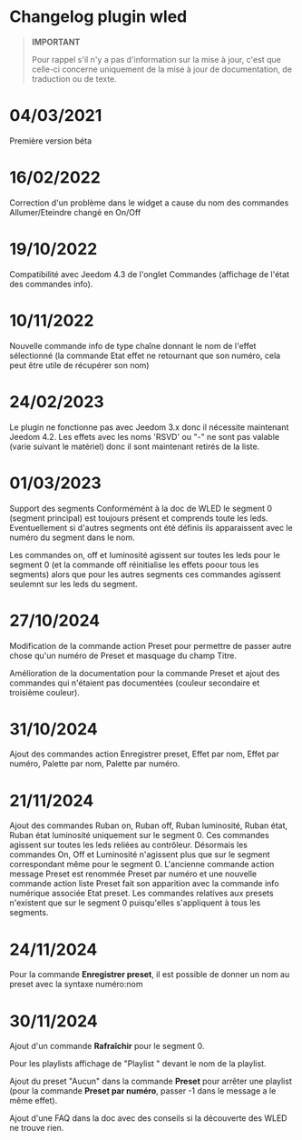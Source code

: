 # Changelog plugin wled

>**IMPORTANT**
>
>Pour rappel s'il n'y a pas d'information sur la mise à jour, c'est que celle-ci concerne uniquement de la mise à jour de documentation, de traduction ou de texte.

# 04/03/2021

Première version béta

# 16/02/2022

Correction d'un problème dans le widget a cause du nom des commandes Allumer/Eteindre changé en On/Off

# 19/10/2022

Compatibilité avec Jeedom 4.3 de l'onglet Commandes (affichage de l'état des commandes info).

# 10/11/2022

Nouvelle commande info de type chaîne donnant le nom de l'effet sélectionné (la commande Etat effet ne retournant que son numéro, cela peut être utile de récupérer son nom)

# 24/02/2023

Le plugin ne fonctionne pas avec Jeedom 3.x donc il nécessite maintenant Jeedom 4.2.
Les effets avec les noms 'RSVD' ou "-" ne sont pas valable (varie suivant le matériel) donc il sont maintenant retirés de la liste.

# 01/03/2023

Support des segments
Conformémént à la doc de WLED le segment 0 (segment principal) est toujours présent et comprends toute les leds. Eventuellement si d'autres segments ont été définis ils apparaissent avec le  numéro du segment dans le nom.

Les commandes on, off et luminosité agissent sur toutes les leds pour le segment 0 (et la commande off réinitialise les effets poour tous les segments) alors que pour les autres segments ces commandes agissent seulemnt sur les leds du segment.

# 27/10/2024

Modification de la commande action Preset pour permettre de passer autre chose qu'un numéro de Preset et masquage du champ Titre.

Amélioration de la documentation pour la commande Preset et ajout des commandes qui n'étaient pas documentées (couleur secondaire et troisième couleur).

#  31/10/2024

Ajout des commandes action Enregistrer preset, Effet par nom, Effet par numéro, Palette par nom, Palette par numéro.

# 21/11/2024

Ajout des commandes Ruban on, Ruban off, Ruban luminosité, Ruban état, Ruban état luminosité uniquement sur le segment 0. Ces commandes agissent sur toutes les leds reliées au contrôleur.
Désormais les commandes On, Off et Luminosité n'agissent plus que sur le segment correspondant même pour le segment 0.
L'ancienne commande action message Preset est renommée Preset par numéro et une nouvelle commande action liste Preset fait son apparition avec la commande info numérique associée Etat preset.
Les commandes relatives aux presets n'existent que sur le segment 0 puisqu'elles s'appliquent à tous les segments.

# 24/11/2024

Pour la commande **Enregistrer preset**, il est possible de donner un nom au preset avec la syntaxe numéro:nom

# 30/11/2024

Ajout d'un commande **Rafraîchir** pour le segment 0.

Pour les playlists affichage de "Playlist " devant le nom de la playlist.

Ajout du preset "Aucun" dans la commande **Preset** pour arrêter une playlist (pour la commande **Preset par numéro**, passer -1 dans le message a le même effet).

Ajout d'une FAQ dans la doc avec des conseils si la découverte des WLED ne trouve rien.

